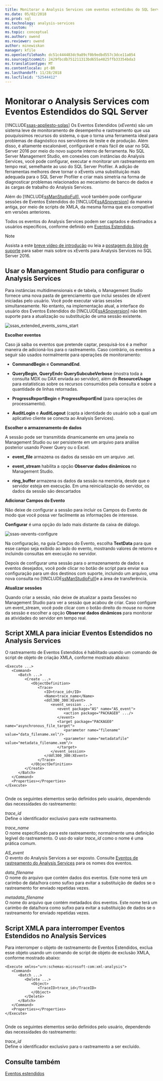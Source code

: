 ```yaml
---
title: Monitorar o Analysis Services com eventos estendidos do SQL Server | Microsoft Docs
ms.date: 05/02/2018
ms.prod: sql
ms.technology: analysis-services
ms.custom: ''
ms.topic: conceptual
ms.author: owend
ms.reviewer: owend
author: minewiskan
manager: kfile
ms.openlocfilehash: dc51c444483dc9a89cf0b9edbd557c3dce11a054
ms.sourcegitcommit: 2429fbcdb751211313bd655a4825ffb33354bda3
ms.translationtype: MT
ms.contentlocale: pt-BR
ms.lasthandoff: 11/28/2018
ms.locfileid: "52544412"
---
```

# <a name="monitor-analysis-services-with-sql-server-extended-events"></a>Monitorar o Analysis Services com Eventos Estendidos do SQL Server
[!INCLUDE[ssas-appliesto-sqlas](../../includes/ssas-appliesto-sqlas-all-aas.md)]
  Os Eventos Estendidos (*xEvents*) são um sistema leve de monitoramento de desempenho e rastreamento que usa pouquíssimos recursos do sistema, o que o torna uma ferramenta ideal para problemas de diagnóstico nos servidores de teste e de produção. Além disso, é altamente escalonável, configurável e mais fácil de usar no SQL Server 2016 por meio do novo suporte interno de ferramenta. No SQL Server Management Studio, em conexões com instâncias do Analysis Services, você pode configurar, executar e monitorar um rastreamento em tempo real, semelhante ao uso do SQL Server Profiler. A adição de ferramentas melhores deve tornar o xEvents uma substituição mais adequada para o SQL Server Profiler e criar mais simetria na forma de diagnosticar problemas relacionados ao mecanismo de banco de dados e às cargas de trabalho do Analysis Services.  
  
 Além do [!INCLUDE[ssManStudioFull](../../includes/ssmanstudiofull-md.md)], você também pode configurar sessões de Eventos Estendidos do  [!INCLUDE[ssASnoversion](../../includes/ssasnoversion-md.md)] da maneira antiga, por meio de scripts de XMLA, da mesma forma que era compatível em versões anteriores.  
  
 Todos os eventos do Analysis Services podem ser captados e destinados a usuários específicos, conforme definido em [Eventos Estendidos](../../relational-databases/extended-events/extended-events.md).  
  
> [!NOTE]  
>  Assista a este [breve vídeo de introdução](https://www.youtube.com/watch?v=ja2mOHWRVC0&index=1&list=PLv2BtOtLblH1YvzQ5YnjfQFr_oKEvMk19) ou leia a [postagem do blog de suporte](http://blogs.msdn.com/b/analysisservices/archive/2015/09/22/using-extended-events-with-sql-server-analysis-services-2016-cpt-2-3.aspx) para saber mais sobre os xEvents para Analysis Services no SQL Server 2016.  
  
  
##  <a name="bkmk_ssas_extended_events_ssms"></a> Usar o Management Studio para configurar o Analysis Services  
 Para instâncias multidimensionais e de tabela, o Management Studio fornece uma nova pasta de gerenciamento que inclui sessões de xEvent iniciadas pelo usuário. Você pode executar várias sessões simultaneamente. No entanto, na implementação atual, a interface do usuário dos Eventos Estendidos do [!INCLUDE[ssASnoversion](../../includes/ssasnoversion-md.md)] não têm suporte para a atualização ou substituição de uma sessão existente.  
  
 ![ssas_extended_events_ssms_start](../../analysis-services/instances/media/ssas-extended-events-ssms-start.png "ssas_extended_events_ssms_start")  
  
 **Escolher eventos**  
  
 Caso já saiba os eventos que pretende captar, pesquisá-los é a melhor maneira de adicioná-los para o rastreamento. Caso contrário, os eventos a seguir são usados normalmente para operações de monitoramento:  
  
-   **CommandBegin** e **CommandEnd**.  
  
-   **QueryBegin**, **QueryEnd**e **QuerySubcubeVerbose** (mostra toda a consulta MDX ou DAX enviada ao servidor), além de **ResourceUsage** para estatísticas sobre os recursos consumidos pela consulta e sobre a quantidade de linhas retornadas.  
  
-   **ProgressReportBegin** e **ProgressReportEnd** (para operações de processamento).  
  
-   **AuditLogin** e **AuditLogout** (capta a identidade do usuário sob a qual um aplicativo cliente se conecta ao Analysis Services).  
  
 **Escolher o armazenamento de dados**  
  
 A sessão pode ser transmitida dinamicamente em uma janela no Management Studio ou ser persistente em um arquivo para análise posterior usando Power Query ou o Excel.  
  
-   **event_file** armazena os dados da sessão em um arquivo .xel.  
  
-   **event_stream** habilita a opção **Observar dados dinâmicos** no Management Studio.  
  
-   **ring_buffer** armazena os dados da sessão na memória, desde que o servidor esteja em execução. Em uma reinicialização do servidor, os dados da sessão são descartados  
  
 **Adicionar Campos do Evento**  
  
 Não deixe de configurar a sessão para incluir os Campos do Evento de modo que você possa ver facilmente as informações de interesse.  
  
 **Configurar** é uma opção do lado mais distante da caixa de diálogo.  
  
 ![ssas-xevents-configure](../../analysis-services/instances/media/ssas-xevents-configure.PNG "ssas-xevents-configure")  
  
 Na configuração, na guia Campos do Evento, escolha **TextData** para que esse campo seja exibido ao lado do evento, mostrando valores de retorno e incluindo consultas em execução no servidor.  
  
 Depois de configurar uma sessão para o armazenamento de dados e eventos desejados, você pode clicar no botão de script para enviar sua configuração para um dos destinos com suporte, incluindo um arquivo, uma nova consulta no [!INCLUDE[ssManStudioFull](../../includes/ssmanstudiofull-md.md)]e a área de transferência.  
  
 **Atualizar sessões**  
  
 Quando criar a sessão, não deixe de atualizar a pasta Sessões no Management Studio para ver a sessão que acabou de criar. Caso configure um event_stream, você pode clicar com o botão direito do mouse no nome da sessão e escolher a opção **Observar dados dinâmicos** para monitorar as atividades do servidor em tempo real.  
  
##  <a name="bkmk_script_start"></a> Script XMLA para iniciar Eventos Estendidos no Analysis Services  
 O rastreamento de Eventos Estendidos é habilitado usando um comando de script de objeto de criação XMLA, conforme mostrado abaixo:  
  
```  
<Execute ...>  
   <Command>  
      <Batch ...>  
         <Create ...>  
            <ObjectDefinition>  
               <Trace>  
                  <ID>trace_id</ID>  
                  <Name>trace_name</Name>  
                  <ddl300_300:XEvent>  
                     <event_session ...>  
                        <event package="AS" name="AS_event">  
                           <action package="PACKAGE0" .../>  
                        </event>  
                        <target package="PACKAGE0" name="asynchronous_file_target">  
                           <parameter name="filename" value="data_filename.xel"/>  
                           <parameter name="metadatafile" value="metadata_filename.xem"/>  
                        </target>  
                     </event_session>  
                  </ddl300_300:XEvent>  
               </Trace>  
            </ObjectDefinition>  
         </Create>  
      </Batch>  
   </Command>  
   <Properties></Properties>  
</Execute>  
  
```  
  
 Onde os seguintes elementos serão definidos pelo usuário, dependendo das necessidades do rastreamento:  
  
 *trace_id*  
 Define o identificador exclusivo para este rastreamento.  
  
 *trace_name*  
 O nome especificado para este rastreamento; normalmente uma definição legível do rastreamento. O uso do valor *trace_id* como o nome é uma prática comum.  
  
 *AS_event*  
 O evento do Analysis Services a ser exposto. Consulte [Eventos de rastreamento do Analysis Services](https://docs.microsoft.com/bi-reference/trace-events/analysis-services-trace-events) para os nomes dos eventos.  
  
 *data_filename*  
 O nome do arquivo que contém dados dos eventos. Este nome terá um carimbo de data/hora como sufixo para evitar a substituição de dados se o rastreamento for enviado repetidas vezes.  
  
 *metadata_filename*  
 O nome do arquivo que contém metadados dos eventos. Este nome terá um carimbo de data/hora como sufixo para evitar a substituição de dados se o rastreamento for enviado repetidas vezes.  
  
  
##  <a name="bkmk_script_stop"></a> Script XMLA para interromper Eventos Estendidos no Analysis Services  
 Para interromper o objeto de rastreamento de Eventos Estendidos, exclua esse objeto usando um comando de script de objeto de exclusão XMLA, conforme mostrado abaixo:  
  
```  
<Execute xmlns="urn:schemas-microsoft-com:xml-analysis">  
   <Command>  
      <Batch ...>  
         <Delete ...>  
            <Object>  
               <TraceID>trace_id</TraceID>  
            </Object>  
         </Delete>  
      </Batch>  
   </Command>  
   <Properties></Properties>  
</Execute>  
  
```  
  
 Onde os seguintes elementos serão definidos pelo usuário, dependendo das necessidades do rastreamento:  
  
 *trace_id*  
 Define o identificador exclusivo para o rastreamento a ser excluído.  
  
  
## <a name="see-also"></a>Consulte também  
 [Eventos estendidos](../../relational-databases/extended-events/extended-events.md)  
  
  
